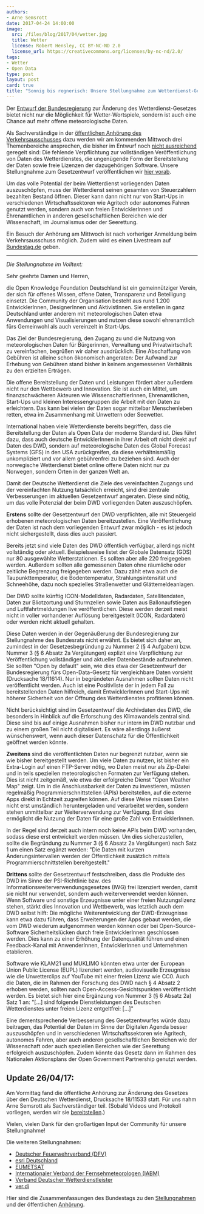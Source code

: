 ```yaml
---
authors:
- Arne Semsrott
date: 2017-04-24 14:00:00
image:
  src: /files/blog/2017/04/wetter.jpg
  title: Wetter
  license: Robert Hensley, CC BY-NC-ND 2.0
  license_url: https://creativecommons.org/licenses/by-nc-nd/2.0/
tags:
- Wetter
- Open Data
type: post
layout: post
card: true
title: "Sonnig bis regnerisch: Unsere Stellungnahme zum Wetterdienst-Gesetz"
---
```


Der [Entwurf der Bundesregierung](https://dip21.bundestag.de/dip21/btd/18/115/1811533.pdf) zur Änderung des Wetterdienst-Gesetzes bietet nicht nur die Möglichkeit für Wetter-Wortspiele, sondern ist auch eine Chance auf mehr offene meteorologische Daten. 

Als Sachverständige in der [öffentlichen Anhörung des Verkehrsausschusses](https://www.bundestag.de/ausschuesse18/a15/-/494448) dazu werden wir am kommenden Mittwoch drei Themenbereiche ansprechen, die bisher im Entwurf noch [nicht ausreichend](https://netzpolitik.org/2017/nebelkerze-aus-verkehrsministerium-gesetzenwurf-sieht-doch-keine-oeffnung-neuer-wetterdaten-vor/) geregelt sind: Die fehlende Verpflichtung zur vollständigen Veröffentlichung von Daten des Wetterdienstes, die ungenügende Form der Bereitstellung der Daten sowie freie Lizenzen der dazugehörigen Software. Unsere Stellungnahme zum Gesetzentwurf veröffentlichen wir [hier vorab](/files/blog/2017/04/wetter-stellungnahme.pdf).

Um das volle Potential der beim Wetterdienst vorliegenden Daten auszuschöpfen, muss der Wetterdienst seinen gesamten von Steuerzahlern bezahlten Bestand öffnen. Dieser kann dann nicht nur von Start-Ups in verschiedenen Wirtschaftssektoren wie Agritech oder autonomes Fahren genutzt werden, sondern auch von freien EntwicklerInnen und Ehrenamtlichen in anderen gesellschaftlichen Bereichen wie der Wissenschaft, im Journalismus oder der Seerettung. 

Ein Besuch der Anhörung am Mittwoch ist nach vorheriger Anmeldung beim Verkehrsausschuss möglich. Zudem wird es einen Livestream auf [Bundestag.de](https://www.bundestag.de/) geben.

---
*Die Stellungnahme im Volltext:*

Sehr geehrte Damen und Herren,
 
die Open Knowledge Foundation Deutschland ist ein gemeinnütziger Verein, der sich für offenes Wissen, offene Daten, Transparenz und Beteiligung einsetzt. Die Community der Organisation besteht aus rund 1.200 EntwicklerInnen, DesignerInnen und AktivistInnen. Sie erstellen in ganz Deutschland unter anderem mit meteorologischen Daten etwa Anwendungen und Visualisierungen und nutzen diese sowohl ehrenamtlich fürs Gemeinwohl als auch vereinzelt in Start-Ups.

Das Ziel der Bundesregierung, den Zugang zu und die Nutzung von meteorologischen Daten für Bürgerinnen, Verwaltung und Privatwirtschaft zu vereinfachen, begrüßen wir daher ausdrücklich. Eine Abschaffung von Gebühren ist alleine schon ökonomisch angeraten: Der Aufwand zur Erhebung von Gebühren stand bisher in keinem angemessenen Verhältnis zu den erzielten Erträgen.

Die offene Bereitstellung der Daten und Leistungen fördert aber außerdem nicht nur den Wettbewerb und Innovation. Sie ist auch ein Mittel, um finanzschwächeren Akteuren wie WissenschaftlerInnen, Ehrenamtlichen, Start-Ups und kleinen Interessengruppen die Arbeit mit den Daten zu erleichtern. Das kann bei vielen der Daten sogar mittelbar Menschenleben retten, etwa im Zusammenhang mit Unwettern oder Seewetter.

International haben viele Wetterdienste bereits begriffen, dass die Bereitstellung der Daten als Open Data der moderne Standard ist. Dies führt dazu, dass auch deutsche EntwicklerInnen in ihrer Arbeit oft nicht direkt auf Daten des DWD, sondern auf meteorologische Daten des Global Forecast Systems (GFS) in den USA zurückgreifen, da diese verhältnismäßig unkompliziert und vor allem gebührenfrei zu beziehen sind. Auch der norwegische Wetterdienst bietet online offene Daten nicht nur zu Norwegen, sondern Orten in der ganzen Welt an.

Damit der Deutsche Wetterdienst die Ziele des vereinfachten Zugangs und der vereinfachten Nutzung tatsächlich erreicht, sind drei zentrale Verbesserungen im aktuellen Gesetzentwurf angeraten. Diese sind nötig, um das volle Potenzial der beim DWD vorliegenden Daten auszuschöpfen.

**Erstens** sollte der Gesetzentwurf den DWD verpflichten, alle mit Steuergeld erhobenen meteorologischen Daten bereitzustellen. Eine Veröffentlichung der Daten ist nach dem vorliegenden Entwurf zwar möglich - es ist jedoch nicht sichergestellt, dass dies auch passiert.

Bereits jetzt sind viele Daten des DWD öffentlich verfügbar, allerdings nicht vollständig oder aktuell. Beispielsweise listet der Globale Datensatz (GDS) nur 80 ausgewählte Wetterstationen. Es sollten aber alle 220 freigegeben werden. Außerdem sollten alle gemessenen Daten ohne räumliche oder zeitliche Begrenzung freigegeben werden. Dazu zählt etwa auch die Taupunkttemperatur, die Bodentemperatur, Strahlungsintensität und Schneehöhe, dazu noch spezielles Straßenwetter und Glättemeldeanlagen.

Der DWD sollte künftig ICON-Modelldaten, Radardaten, Satellitendaten, Daten zur Bliotzortung und Sturmzellen sowie Daten aus Ballonaufstiegen  und Luftfahrtmeldungen live veröffentlichen. Diese werden derzeit meist nicht in voller vorhandener Auflösung bereitgestellt (ICON, Radardaten) oder werden nicht aktuell gehalten.

Diese Daten werden in der Gegenäußerung der Bundesregierung zur Stellungnahme des Bundesrats nicht erwähnt. Es bietet sich daher an, zumindest in der Gesetzesbegründung zu Nummer 2 (§ 4 Aufgaben) bzw. Nummer 3 (§ 6 Absatz 2a Vergütungen) explizit eine Verpflichtung zur Veröffentlichung vollständiger und aktueller Datenbestände aufzunehmen. Sie sollten "Open by default" sein, wie dies etwa der Gesetzentwurf der Bundesregierung fürs Open-Data-Gesetz für vergleichbare Daten vorsieht (Drucksache 18/11614). Nur in begründeten Ausnahmen sollten Daten nicht veröffentlicht werden. Auch ist eine Positivliste der in jedem Fall zu bereitstellenden Daten hilfreich, damit EntwicklerInnen und Start-Ups mit höherer Sicherheit von der Öffnung des Wetterdienstes profitieren können.

Nicht berücksichtigt sind im Gesetzentwurf die Archivdaten des DWD, die besonders in Hinblick auf die Erforschung des Klimawandels zentral sind. Diese sind bis auf einige Ausnahmen bisher nur intern im DWD nutzbar und zu einem großen Teil nicht digitalisiert. Es wäre allerdings äußerst wünschenswert, wenn auch dieser Datenschatz für die Öffentlichkeit geöffnet werden könnte.

**Zweitens** sind die veröffentlichten Daten nur begrenzt nutzbar, wenn sie wie bisher bereitgestellt werden. Um viele Daten zu nutzen, ist bisher ein Extra-Login auf einen FTP-Server nötig, wo Daten meist nur als Zip-Datei und in teils speziellen meteorologischen Formaten zur Verfügung stehen. Dies ist nicht zeitgemäß, wie etwa der erfolgreiche Dienst "Open Weather Map" zeigt. Um in die Anschlussbarkeit der Daten zu investieren, müssen regelmäßig Programmierschnittstellen (APIs) bereitstellen, auf die externe Apps direkt in Echtzeit zugreifen können. Auf diese Weise müssen Daten nicht erst umständlich heruntergeladen und verarbeitet werden, sondern stehen unmittelbar zur Weiterverwendung zur Verfügung. Erst dies ermöglicht die Nutzung der Daten für eine große Zahl von EntwicklerInnen.

In der Regel sind derzeit auch intern noch keine APIs beim DWD vorhanden, sodass diese erst entwickelt werden müssen. Um dies sicherzustellen, sollte die Begründung zu Nummer 3 (§ 6 Absatz 2a Vergütungen) nach Satz 1 um einen Satz ergänzt werden: "Die Daten mit kurzen Änderungsintervallen werden der Öffentlichkeit zusätzlich mittels Programmierschnittstellen bereitgestellt."

**Drittens** sollte der Gesetzentwurf festschreiben, dass die Produkte des DWD im Sinne der PSI-Richtlinie bzw. des Informationsweiterverwendungsgesetzes (IWG) frei lizenziert werden, damit sie nicht nur verwendet, sondern auch weiterverwendet werden können. Wenn Software und sonstige Erzeugnisse unter einer freien Nutzungslizenz stehen, stärkt dies Innovation und Wettbewerb, was letztlich auch dem DWD selbst hilft: Die mögliche Weiterentwicklung der DWD-Erzeugnisse kann etwa dazu führen, dass Erweiterungen der Apps gebaut werden, die vom DWD wiederum aufgenommen werden können oder bei Open-Source-Software Sicherheitslücken durch freie EntwicklerInnen geschlossen werden. Dies kann zu einer Erhöhung der Datenqualität führen und einen Feedback-Kanal mit AnwenderInnen, EntwicklerInnen und Unternehmen etablieren.

Software wie KLAM21 und MUKLIMO könnten etwa unter der European Union Public License (EUPL) lizenziert werden, audiovisuelle Erzeugnisse wie die Unwetterclips auf YouTube mit einer freien Lizenz wie CC0. Auch die Daten, die im Rahmen der Forschung des DWD nach § 4 Absatz 2 erhoben werden, sollten nach Open-Access-Gesichtspunkten veröffentlicht werden.
Es bietet sich hier eine Ergänzung von Nummer 3 (§ 6 Absatz 2a) Satz 1 an: "[...] sind folgende Dienstleistungen des Deutschen Wetterdienstes unter freien Lizenz entgeltfrei: [...]"

<a id="Update-Stellungsnahme"></a>
Eine dementsprechende Verbesserung des Gesetzentwurfes würde dazu beitragen, das Potential der Daten im Sinne der Digitalen Agenda besser auszuschöpfen und in verschiedenen Wirtschaftssektoren wie Agritech, autonomes Fahren, aber auch anderen gesellschaftlichen Bereichen wie der Wissenschaft oder auch speziellen Bereichen wie der Seerettung erfolgreich auszuschöpfen. Zudem könnte das Gesetz dann im Rahmen des Nationalen Aktionsplans der Open Government Partnership genutzt werden.


## Update 26/04/17:

Am Vormittag fand die öffentliche Anhörung zur Änderung des Gesetzes über den Deutschen Wetterdienst, Drucksache 18/11533 statt. 
Für uns nahm Arne Semsrott als Sachverständiger teil. (Sobald Videos und Protokoll vorliegen, werden wir sie [bereitstellen](http://www.bundestag.de/mediathek).)

Vielen, vielen Dank für den großartigen Input der Community für unsere Stellungnahme! 

Die weiteren Stellungnahmen:
* [Deutscher Feuerwehrverband (DFV)](https://www.bundestag.de/blob/504010/18fa24fedb60cdc4c7c64bb344ccb33b/109_sitzung_feuerwehr-data.pdf)
* [esri Deutschland](https://www.bundestag.de/blob/504066/04caf0944c8e3d079ac6232007f0b973/109_sitzung_esri-deutschland-data.pdf)
* [EUMETSAT](https://www.bundestag.de/blob/504062/172666239f7c9f8331b3f3ba0e267fc8/109_sitzung_506-d-data.pdf)
* [Internationaler Verband der Fernsehmeteorologen (IABM)](https://www.bundestag.de/blob/504068/e9bc2c2f6b403da218b7a73511471556/109_sitzung_open-know-data.pdf)
* [Verband Deutscher Wetterdienstleister](https://www.bundestag.de/blob/503374/05761783feb011a3597a8cd91e1f721f/108_sitzung_dt--wetterdienst-data.pdf)
* [ver.di](https://www.bundestag.de/blob/504064/c2eb4344b4180f464c6f32b9ab2febf8/109_sitzung_ver-di-data.pdf)

Hier sind die Zusammenfassungen des Bundestags zu den [Stellungnahmen](https://www.bundestag.de/dokumente/textarchiv/2017/kw17-pa-verkehr-wetterdienst/503514) und der öffentlichen [Anhörung](https://www.bundestag.de/presse/hib/2017_04/-/504370).
